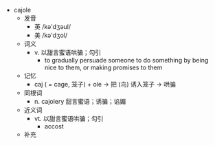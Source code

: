 - cajole
  - 发音
    - 英 /kə'dʒəul/
    - 美 /kə'dʒol/
  - 词义
    - v. 以甜言蜜语哄骗；勾引
      - to gradually persuade someone to do something by being nice to them, or making promises to them
  - 记忆
    - caj ( = cage, 笼子) + ole → 把 (鸟) 诱入笼子 → 哄骗
  - 同根词
    - n. cajolery 甜言蜜语；诱骗；谄媚
  - 近义词
    - vt. 以甜言蜜语哄骗；勾引
      - accost
  - 补充